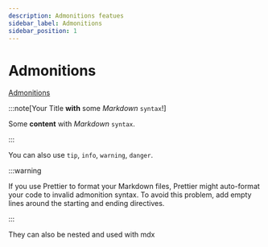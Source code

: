 ```yaml
---
description: Admonitions featues
sidebar_label: Admonitions
sidebar_position: 1
---
```


# Admonitions

[Admonitions](https://docusaurus.io/docs/markdown-features/admonitions)

:::note[Your Title **with** some _Markdown_ `syntax`!]

Some **content** with _Markdown_ `syntax`.

:::

You can also use `tip`, `info`, `warning`, `danger`.

:::warning

If you use Prettier to format your Markdown files, Prettier might auto-format your code to invalid admonition syntax. To avoid this problem, add empty lines around the starting and ending directives. 

:::

They can also be nested and used with mdx